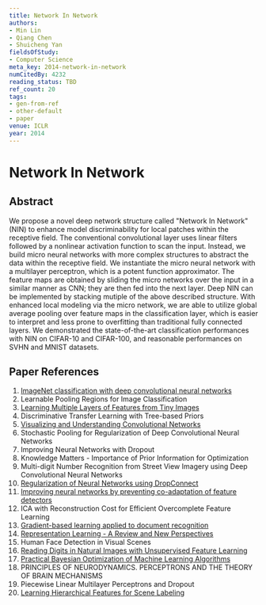 ```yaml
---
title: Network In Network
authors:
- Min Lin
- Qiang Chen
- Shuicheng Yan
fieldsOfStudy:
- Computer Science
meta_key: 2014-network-in-network
numCitedBy: 4232
reading_status: TBD
ref_count: 20
tags:
- gen-from-ref
- other-default
- paper
venue: ICLR
year: 2014
---
```


# Network In Network

## Abstract

We propose a novel deep network structure called "Network In Network" (NIN) to enhance model discriminability for local patches within the receptive field. The conventional convolutional layer uses linear filters followed by a nonlinear activation function to scan the input. Instead, we build micro neural networks with more complex structures to abstract the data within the receptive field. We instantiate the micro neural network with a multilayer perceptron, which is a potent function approximator. The feature maps are obtained by sliding the micro networks over the input in a similar manner as CNN; they are then fed into the next layer. Deep NIN can be implemented by stacking mutiple of the above described structure. With enhanced local modeling via the micro network, we are able to utilize global average pooling over feature maps in the classification layer, which is easier to interpret and less prone to overfitting than traditional fully connected layers. We demonstrated the state-of-the-art classification performances with NIN on CIFAR-10 and CIFAR-100, and reasonable performances on SVHN and MNIST datasets.

## Paper References

1. [ImageNet classification with deep convolutional neural networks](2012-imagenet-classification-with-deep-convolutional-neural-networks)
2. Learnable Pooling Regions for Image Classification
3. [Learning Multiple Layers of Features from Tiny Images](2009-learning-multiple-layers-of-features-from-tiny-images)
4. Discriminative Transfer Learning with Tree-based Priors
5. [Visualizing and Understanding Convolutional Networks](2014-visualizing-and-understanding-convolutional-networks)
6. Stochastic Pooling for Regularization of Deep Convolutional Neural Networks
7. Improving Neural Networks with Dropout
8. Knowledge Matters - Importance of Prior Information for Optimization
9. Multi-digit Number Recognition from Street View Imagery using Deep Convolutional Neural Networks
10. [Regularization of Neural Networks using DropConnect](2013-regularization-of-neural-networks-using-dropconnect)
11. [Improving neural networks by preventing co-adaptation of feature detectors](2012-improving-neural-networks-by-preventing-co-adaptation-of-feature-detectors)
12. ICA with Reconstruction Cost for Efficient Overcomplete Feature Learning
13. [Gradient-based learning applied to document recognition](1998-lenet5.md)
14. [Representation Learning - A Review and New Perspectives](2013-representation-learning-a-review-and-new-perspectives)
15. Human Face Detection in Visual Scenes
16. [Reading Digits in Natural Images with Unsupervised Feature Learning](2011-reading-digits-in-natural-images-with-unsupervised-feature-learning)
17. [Practical Bayesian Optimization of Machine Learning Algorithms](2012-practical-bayesian-optimization-of-machine-learning-algorithms)
18. PRINCIPLES OF NEURODYNAMICS. PERCEPTRONS AND THE THEORY OF BRAIN MECHANISMS
19. Piecewise Linear Multilayer Perceptrons and Dropout
20. [Learning Hierarchical Features for Scene Labeling](2013-learning-hierarchical-features-for-scene-labeling)
